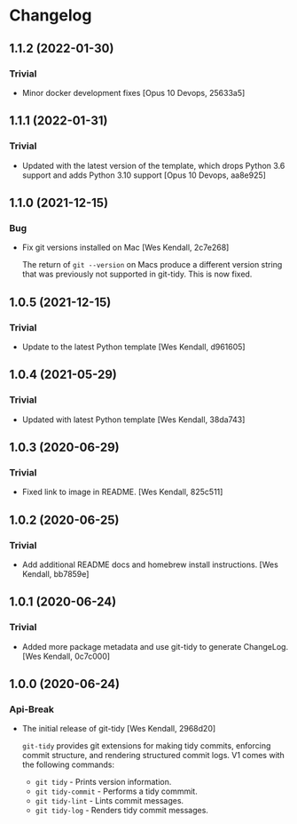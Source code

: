 # Changelog
## 1.1.2 (2022-01-30)
### Trivial
  - Minor docker development fixes [Opus 10 Devops, 25633a5]

## 1.1.1 (2022-01-31)
### Trivial
  - Updated with the latest version of the template, which drops Python 3.6 support and adds Python 3.10 support [Opus 10 Devops, aa8e925]

## 1.1.0 (2021-12-15)
### Bug
  - Fix git versions installed on Mac [Wes Kendall, 2c7e268]

    The return of ``git --version`` on Macs produce a different version string that
    was previously not supported in git-tidy. This is now fixed.

## 1.0.5 (2021-12-15)
### Trivial
  - Update to the latest Python template [Wes Kendall, d961605]

## 1.0.4 (2021-05-29)
### Trivial
  - Updated with latest Python template [Wes Kendall, 38da743]

## 1.0.3 (2020-06-29)
### Trivial
  - Fixed link to image in README. [Wes Kendall, 825c511]

## 1.0.2 (2020-06-25)
### Trivial
  - Add additional README docs and homebrew install instructions. [Wes Kendall, bb7859e]

## 1.0.1 (2020-06-24)
### Trivial
  - Added more package metadata and use git-tidy to generate ChangeLog. [Wes Kendall, 0c7c000]

## 1.0.0 (2020-06-24)
### Api-Break
  - The initial release of git-tidy [Wes Kendall, 2968d20]

    ``git-tidy`` provides git extensions for making tidy commits,
    enforcing commit structure, and rendering structured commit logs.
    V1 comes with the following commands:

    - ``git tidy`` - Prints version information.
    - ``git tidy-commit`` - Performs a tidy commmit.
    - ``git tidy-lint`` - Lints commit messages.
    - ``git tidy-log`` - Renders tidy commit messages.

